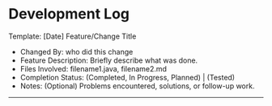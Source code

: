 # Development Log
Template:
[Date] Feature/Change Title
* Changed By: who did this change
* Feature Description: Briefly describe what was done.
* Files Involved: filename1.java, filename2.md
* Completion Status: (Completed, In Progress, Planned) | (Tested)
* Notes: (Optional) Problems encountered, solutions, or follow-up work.
----------------------------------------------------------------------------------------------------

